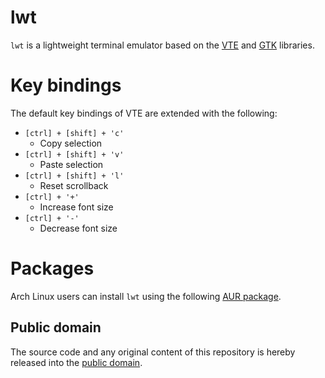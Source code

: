# lwt

`lwt` is a lightweight terminal emulator based on the [VTE] and [GTK] libraries.

[VTE]: https://developer.gnome.org/vte/
[GTK]: http://www.gtk.org/

# Key bindings

The default key bindings of VTE are extended with the following:

- `[ctrl] + [shift] + 'c'`
	- Copy selection
- `[ctrl] + [shift] + 'v'`
	- Paste selection
- `[ctrl] + [shift] + 'l'`
	- Reset scrollback
- `[ctrl] + '+'`
    - Increase font size
- `[ctrl] + '-'`
    - Decrease font size

# Packages

Arch Linux users can install `lwt` using the following [AUR package].

[AUR package]: https://aur.archlinux.org/packages/lwt-git/

## Public domain

The source code and any original content of this repository is hereby released into the [public domain].

[public domain]: https://creativecommons.org/publicdomain/zero/1.0/
